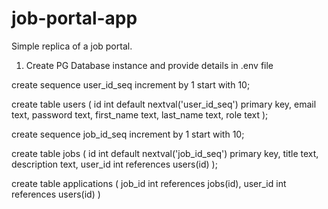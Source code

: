 # job-portal-app
Simple replica of a job portal.

1. Create PG Database instance and provide details in .env file

create sequence user_id_seq increment by 1 start with 10;  

create table users (
	id int default nextval('user_id_seq') primary key,
	email text,
	password text,
	first_name text,
	last_name text, 
	role text
); 

create sequence job_id_seq increment by 1 start with 10;  

create table jobs (
	id int default nextval('job_id_seq') primary key,
	title text, 
	description text,
	user_id int references users(id)
); 

create table applications (
	job_id int references jobs(id),
	user_id int references users(id)
)

